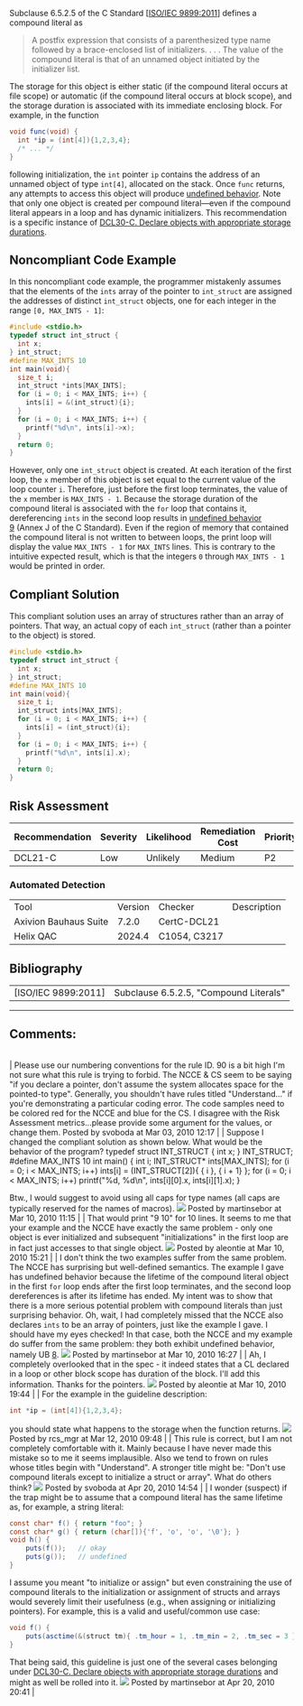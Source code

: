 Subclause 6.5.2.5 of the C Standard \[[ISO/IEC 9899:2011](AA.-Bibliography_87152170.html#AA.Bibliography-ISO-IEC9899-2011)\] defines a compound literal as
> A postfix expression that consists of a parenthesized type name followed by a brace-enclosed list of initializers. . . . The value of the compound literal is that of an unnamed object initiated by the initializer list.

The storage for this object is either static (if the compound literal occurs at file scope) or automatic (if the compound literal occurs at block scope), and the storage duration is associated with its immediate enclosing block. For example, in the function
``` java
void func(void) {
  int *ip = (int[4]){1,2,3,4};
  /* ... */
}
```
following initialization, the `int` pointer `ip` contains the address of an unnamed object of type `int[4]`, allocated on the stack. Once `func` returns, any attempts to access this object will produce [undefined behavior](BB.-Definitions_87152273.html#BB.Definitions-undefinedbehavior).
Note that only one object is created per compound literal—even if the compound literal appears in a loop and has dynamic initializers.
This recommendation is a specific instance of [DCL30-C. Declare objects with appropriate storage durations](DCL30-C_%20Declare%20objects%20with%20appropriate%20storage%20durations).
## Noncompliant Code Example
In this noncompliant code example, the programmer mistakenly assumes that the elements of the `ints` array of the pointer to `int_struct` are assigned the addresses of distinct `int_struct` objects, one for each integer in the range `[0, MAX_INTS - 1]`:
``` c
#include <stdio.h>
typedef struct int_struct {
  int x;
} int_struct;
#define MAX_INTS 10
int main(void){
  size_t i;
  int_struct *ints[MAX_INTS];
  for (i = 0; i < MAX_INTS; i++) {
    ints[i] = &(int_struct){i};
  }
  for (i = 0; i < MAX_INTS; i++) {
    printf("%d\n", ints[i]->x);
  }
  return 0;
}
```
However, only one `int_struct` object is created. At each iteration of the first loop, the `x` member of this object is set equal to the current value of the loop counter `i`. Therefore, just before the first loop terminates, the value of the `x` member is `MAX_INTS - 1`.
Because the storage duration of the compound literal is associated with the `for` loop that contains it, dereferencing `ints` in the second loop results in [undefined behavior 9](CC.-Undefined-Behavior_87152280.html#CC.UndefinedBehavior-ub_9) (Annex J of the C Standard).
Even if the region of memory that contained the compound literal is not written to between loops, the print loop will display the value `MAX_INTS - 1` for `MAX_INTS` lines. This is contrary to the intuitive expected result, which is that the integers `0` through `MAX_INTS - 1` would be printed in order.
## Compliant Solution
This compliant solution uses an array of structures rather than an array of pointers. That way, an actual copy of each `int_struct` (rather than a pointer to the object) is stored.
``` c
#include <stdio.h>
typedef struct int_struct {
  int x;
} int_struct;
#define MAX_INTS 10
int main(void){
  size_t i;
  int_struct ints[MAX_INTS];
  for (i = 0; i < MAX_INTS; i++) {
    ints[i] = (int_struct){i};
  }
  for (i = 0; i < MAX_INTS; i++) {
    printf("%d\n", ints[i].x);
  }
  return 0;
}
```
## Risk Assessment

| Recommendation | Severity | Likelihood | Remediation Cost | Priority | Level |
| ----|----|----|----|----|----|
| DCL21-C | Low | Unlikely | Medium | P2 | L3 |

### Automated Detection

|  |  |  |  |
| ----|----|----|----|
| Tool | Version | Checker | Description |
| Axivion Bauhaus Suite | 7.2.0 | CertC-DCL21 |  |
| Helix QAC | 2024.4 | C1054, C3217 |  |

## Bibliography

|  |  |
| ----|----|
| [ISO/IEC 9899:2011] | Subclause 6.5.2.5, "Compound Literals" |

------------------------------------------------------------------------
[](https://wiki.sei.cmu.edu/confluence/pages/viewpage.action?pageId=87152311) [](../c/Rec_%2002_%20Declarations%20and%20Initialization%20_DCL_) [](https://wiki.sei.cmu.edu/confluence/pages/viewpage.action?pageId=87152049)
## Comments:

|  |
| ----|
| 
    Please use our numbering conventions for the rule ID. 90 is a bit high 
    I'm not sure what this rule is trying to forbid. The NCCE & CS seem to be saying "if you declare a pointer, don't assume the system allocates space for the pointed-to type". Generally, you shouldn't have rules titled "Understand..." if you're demonstrating a particular coding error.
    The code samples need to be colored red for the NCCE and blue for the CS.
    I disagree with the Risk Assessment metrics...please provide some argument for the values, or change them.
                                        Posted by svoboda at Mar 03, 2010 12:17
                                     |
| Suppose I changed the compliant solution as shown below. What would be the behavior of the program?
typedef struct INT_STRUCT {
  int x;
} INT_STRUCT;
#define MAX_INTS 10
int main() {
  int i;
  INT_STRUCT* ints[MAX_INTS];
  for (i = 0; i < MAX_INTS; i++)
      ints[i] = (INT_STRUCT[2]){ { i }, { i + 1} };
  for (i = 0; i < MAX_INTS; i++)
      printf("%d, %d\n", ints[i][0].x, ints[i][1].x);
}

Btw., I would suggest to avoid using all caps for type names (all caps are typically reserved for the names of macros).
![](images/icons/contenttypes/comment_16.png) Posted by martinsebor at Mar 10, 2010 11:15
\| \|
That would print "9 10" for 10 lines.
It seems to me that your example and the NCCE have exactly the same problem - only one object is ever initialized and subsequent "initializations" in the first loop are in fact just accesses to that single object.
![](images/icons/contenttypes/comment_16.png) Posted by aleontie at Mar 10, 2010 15:21
\| \|
I don&#39;t think the two examples suffer from the same problem. The NCCE has surprising but well-defined semantics. The example I gave has undefined behavior because the lifetime of the compound literal object in the first `for` loop ends after the first loop terminates, and the second loop dereferences is after its lifetime has ended. My intent was to show that there is a more serious potential problem with compound literals than just surprising behavior.
Oh, wait, I had completely missed that the NCCE also declares `ints` to be an array of pointers, just like the example I gave. I should have my eyes checked! In that case, both the NCCE and my example do suffer from the same problem: they both exhibit undefined behavior, namely UB [8](CC.-Undefined-Behavior_87152280.html#CC.UndefinedBehavior-ub_8).
![](images/icons/contenttypes/comment_16.png) Posted by martinsebor at Mar 10, 2010 16:27
\| \|
Ah, I completely overlooked that in the spec - it indeed states that a CL declared in a loop or other block scope has duration of the block. I'll add this information.
Thanks for the pointers.
![](images/icons/contenttypes/comment_16.png) Posted by aleontie at Mar 10, 2010 19:44
\| \|
For the example in the guideline description:
``` java
int *ip = (int[4]){1,2,3,4};
```
you should state what happens to the storage when the function returns.
![](images/icons/contenttypes/comment_16.png) Posted by rcs_mgr at Mar 12, 2010 09:48
\| \|
This rule is correct, but I am not completely comfortable with it. Mainly because I have never made this mistake so to me it seems implausible. Also we tend to frown on rules whose titles begin with "Understand". A stronger title might be: "Don't use compound literals except to initialize a struct or array". What do others think?
![](images/icons/contenttypes/comment_16.png) Posted by svoboda at Apr 20, 2010 14:54
\| \|
I wonder (suspect) if the trap might be to assume that a compound literal has the same lifetime as, for example, a string literal:
``` java
const char* f() { return "foo"; }
const char* g() { return (char[]){'f', 'o', 'o', '\0'}; }
void h() {
    puts(f());   // okay
    puts(g());   // undefined
}
```
I assume you meant "to initialize or assign" but even constraining the use of compound literals to the initialization or assignment of structs and arrays would severely limit their usefulness (e.g., when assigning or initializing pointers). For example, this is a valid and useful/common use case:
``` java
void f() {
    puts(asctime(&(struct tm){ .tm_hour = 1, .tm_min = 2, .tm_sec = 3 }));
}
```
That being said, this guideline is just one of the several cases belonging under [DCL30-C. Declare objects with appropriate storage durations](DCL30-C_%20Declare%20objects%20with%20appropriate%20storage%20durations) and might as well be rolled into it.
![](images/icons/contenttypes/comment_16.png) Posted by martinsebor at Apr 20, 2010 20:41
\|
